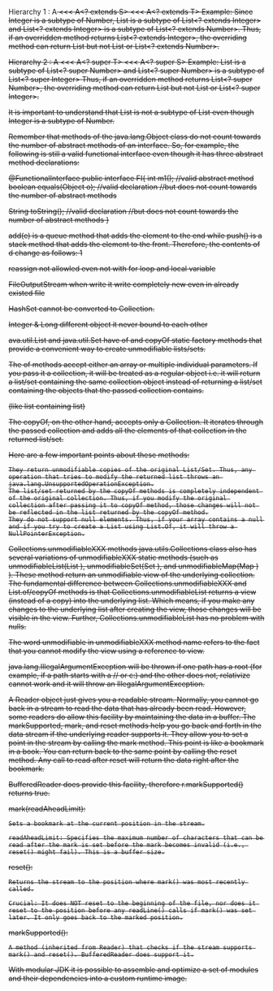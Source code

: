 

Hierarchy 1 : A<S> <<< A<? extends S> <<< A<? extends T>
Example: Since Integer is a subtype of Number, List<Integer> is a subtype of List<? extends Integer> and List<? extends Integer> is a subtype of List<? extends Number>.
Thus, if an overridden method returns List<? extends Integer>, the overriding method can return List<Integer> but not List<Number> or List<? extends Number>.


Hierarchy 2 : A<T> <<< A<? super T> <<< A<? super S>
Example: List<Number> is a subtype of List<? super Number> and List<? super Number> is a subtype of List<? super Integer>
Thus, if an overridden method returns List<? super Number>, the overriding method can return List<Number> but not List<Integer> or List<? super Integer>.




It is important to understand that List<Integer> is not a subtype of List<Number> even though Integer is a subtype of Number. 





 Remember that methods of the java.lang.Object class do not count towards the number of abstract methods of an interface. So, for example, the following is still a valid functional interface even though it has three abstract method declarations:

@FunctionalInterface
public interface FI{
   int m1(); //valid abstract method
   boolean equals(Object o); //valid declaration
   //but does not count towards the number of abstract methods

   String toString(); //valid declaration
   //but does not count towards the number of abstract methods
}



add(e) is a queue method that adds the element to the end while push() is a stack method that adds the element to the front. Therefore, the contents of d change as follows:
1




reassign not allowled even not with for loop and local variable




FileOutputStream  when write it write completely  new even in already existed file


HashSet<String> cannot be converted to Collection<T>.




Integer & Long different object it never bound to each other



ava.util.List and java.util.Set have of and copyOf static factory methods that provide a convenient way to create unmodifiable lists/sets.

The of methods accept either an array or multiple individual parameters. If you pass it a collection, it will be treated as a regular object i.e. it will return a list/set containing the same collection object instead of returning a list/set containing the objects that the passed collection contains.

(like list containing list)

The copyOf, on the other hand, accepts only a Collection. It iterates through the passed collection and adds all the elements of that collection in the returned list/set.

Here are a few important points about these methods:

    They return unmodifiable copies of the original List/Set. Thus, any operation that tries to modify the returned list throws an java.lang.UnsupportedOperationException.
    The list/set returned by the copyOf methods is completely independent of the original collection. Thus, if you modify the original collection after passing it to copyOf method, those changes will not be reflected in the list returned by the copyOf method.
    They do not support null elements. Thus, if your array contains a null and if you try to create a List using List.Of, it will throw a NullPointerException.


Collections.unmodifiableXXX methods
java.utils.Collections class also has several variations of unmodifiableXXX static methods (such as unmodifiableList(List ), unmodifiableSet(Set ), and unmodifiableMap(Map ) ). These method return an unmodifiable view of the underlying collection. The fundamental difference between Collections.unmodifiableXXX and List.of/copyOf methods is that Collections.unmodifiableList returns a view (instead of a copy) into the underlying list. Which means, if you make any changes to the underlying list after creating the view, those changes will be visible in the view. Further, Collections.unmodifiableList has no problem with nulls.

The word unmodifiable in unmodifiableXXX method name refers to the fact that you cannot modify the view using a reference to view.



java.lang.IllegalArgumentException will be thrown if one path has a root (for example, if a path starts with a // or c:) and the other does not, relativize cannot work and it will throw an IllegalArgumentException.






A Reader object just gives you a readable stream. Normally, you cannot go back in a stream to read the data that has already been read. However, some readers do allow this facility by maintaining the data in a buffer. The markSupported, mark, and reset methods help you go back and forth in the data stream if the underlying reader supports it.  They allow you to set a point in the stream by calling the mark method. This point is like a bookmark in a book. You can return back to the same point by calling the reset method. Any call to read after reset will return the data right after the bookmark.

BufferedReader does provide this facility, therefore r.markSupported() returns true.



mark(readAheadLimit):

    Sets a bookmark at the current position in the stream.

    readAheadLimit: Specifies the maximum number of characters that can be read after the mark is set before the mark becomes invalid (i.e., reset() might fail). This is a buffer size.

reset():

    Returns the stream to the position where mark() was most recently called.

    Crucial: It does NOT reset to the beginning of the file, nor does it reset to the position before any readLine() calls if mark() was set later. It only goes back to the marked position.

markSupported():

    A method (inherited from Reader) that checks if the stream supports mark() and reset(). BufferedReader does support it.



With modular JDK it is possible to assemble and optimize a set of modules and their dependencies into a custom runtime image.